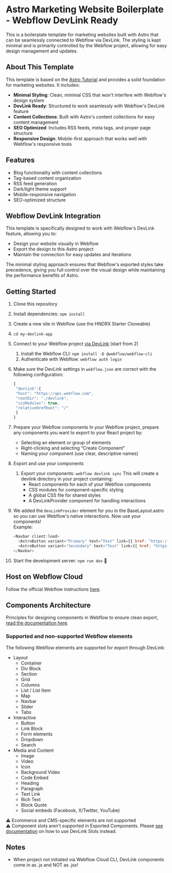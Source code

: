 # Astro Marketing Website Boilerplate - Webflow DevLink Ready

This is a boilerplate template for marketing websites built with Astro that can be seamlessly connected to Webflow via DevLink. The styling is kept minimal and is primarily controlled by the Webflow project, allowing for easy design management and updates.

## About This Template

This template is based on the [Astro Tutorial](https://docs.astro.build/en/tutorial/0-introduction/) and provides a solid foundation for marketing websites. It includes:

- **Minimal Styling**: Clean, minimal CSS that won't interfere with Webflow's design system
- **DevLink Ready**: Structured to work seamlessly with Webflow's DevLink feature
- **Content Collections**: Built with Astro's content collections for easy content management
- **SEO Optimized**: Includes RSS feeds, meta tags, and proper page structure
- **Responsive Design**: Mobile-first approach that works well with Webflow's responsive tools

## Features

- Blog functionality with content collections
- Tag-based content organization
- RSS feed generation
- Dark/light theme support
- Mobile-responsive navigation
- SEO-optimized structure

## Webflow DevLink Integration

This template is specifically designed to work with Webflow's DevLink feature, allowing you to:

- Design your website visually in Webflow
- Export the design to this Astro project
- Maintain the connection for easy updates and iterations

The minimal styling approach ensures that Webflow's exported styles take precedence, giving you full control over the visual design while maintaining the performance benefits of Astro.

## Getting Started

1. Clone this repository
2. Install dependencies: `npm install`
3. Create a new site in Webflow (use the HNDRX Starter Cloneable)
4. `cd my-devlink-app`
5. Connect to your Webflow project [via DevLink](https://developers.webflow.com/devlink/docs/quick-start/quick-start-component-export) (start from 2)

   1. Install the Webflow CLI: `npm install -D @webflow/webflow-cli`
   2. Authenticate with Webflow: `webflow auth login`

6. Make sure the DevLink settings in `webflow.json` are correct with the following configuration:

   ```js
   {
    "devlink":{
    "host": "https://api.webflow.com",
    "rootDir": "./devlink",
    "cssModules": true,
    "relativeHrefRoot": "/"
    }
   }
   ```

7. Prepare your Webflow components
   In your Webflow project, prepare any components you want to export to your React project by:

   - Selecting an element or group of elements
   - Right-clicking and selecting “Create Component”
   - Naming your component (use clear, descriptive names)

8. Export and use your components
   1. Export your components: `webflow devlink sync`
      This will create a devlink directory in your project containing:
      - React components for each of your Webflow components
      - CSS modules for component-specific styling
      - A global CSS file for shared styles
      - A DevLinkProvider component for handling interactions
9. We added the `DevLinkProvider` element for you in the BaseLayout.astro so you can use Webflow's native interactions. Now use your components!  
   Example:

   ```js
   <Navbar client:load>
     <AstroButton variant="Primary" text="Test" link={{ href: "https://www.google.com" }} slot="buttonsSlot" />
     <AstroButton variant="Secondary" text="Test" link={{ href: "https://www.google.com" }} slot="buttonsSlot" />
   </Navbar>
   ```

10. Start the development server: `npm run dev` 🙌

## Host on Webflow Cloud

Follow the official Webflow instructions [here](https://developers.webflow.com/webflow-cloud/bring-your-own-app).

## Components Architecture

Principles for designing components in Webflow to ensure clean export, [read the documentation here](https://developers.webflow.com/devlink/docs/component-export/design-guidelines/component-architecture).

### Supported and non-supported Webflow elements

The following Webflow elements are supported for export through DevLink:

- Layout
  - Container
  - Div Block
  - Section
  - Grid
  - Columns
  - List / List Item
  - Map
  - Navbar
  - Slider
  - Tabs
- Interactive
  - Button
  - Link Block
  - Form elements
  - Dropdown
  - Search
- Media and Content
  - Image
  - Video
  - Icon
  - Background Video
  - Code Embed
  - Heading
  - Paragraph
  - Text Link
  - Rich Text
  - Block Quote
  - Social embeds (Facebook, X/Twitter, YouTube)

⚠️ Ecommerce and CMS-specific elements are not supported  
⚠️ Component slots aren’t supported in Exported Components. Please [see documentation](https://developers.webflow.com/devlink/docs/component-export/design-guidelines/props-slots) on how to use DevLink Slots instead.

## Notes

- When project not initiated via Webflow Cloud CLI, DevLink components come in as .js and NOT as .jsx!
